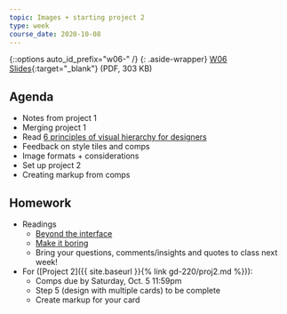 ```yaml
---
topic: Images + starting project 2
type: week
course_date: 2020-10-08
---
```


{::options auto_id_prefix="w06-" /}
{: .aside-wrapper}
<span class="highlighter">
[W06 Slides](files/w06.min.pdf){:target="_blank"} (PDF, 303 KB)
</span>

## Agenda
- Notes from project 1
- Merging project 1
- Read [6 principles of visual hierarchy for designers](https://99designs.com/blog/tips/6-principles-of-visual-hierarchy/)
- Feedback on style tiles and comps
- Image formats + considerations
- Set up project 2
- Creating markup from comps

## Homework

- Readings
  - [Beyond the interface](https://voices.basedesign.com/beyond-the-interface-6ab9dd725c5d)
  - [Make it boring](https://jeremy.codes/blog/make-it-boring/)
  - Bring your questions, comments/insights and quotes to class next week!
- For ([Project 2]({{ site.baseurl }}{% link gd-220/proj2.md %})):
  - Comps due by Saturday, Oct. 5 11:59pm
  - Step 5 (design with multiple cards) to be complete
  - Create markup for your card
